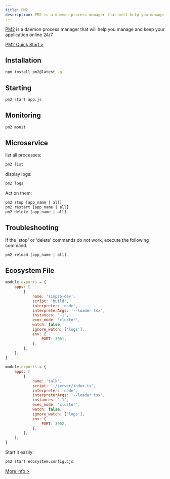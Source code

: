 ```yaml
---
title: PM2
description: PM2 is a daemon process manager that will help you manage and keep your application online 24/7.
---
```


[PM2](https://pm2.keymetrics.io/) is a daemon process manager that will help you manage and keep your application online 24/7.

[PM2 Quick Start >](https://pm2.keymetrics.io/docs/usage/quick-start/)

## Installation

```bash
npm install pm2@latest -g
```

## Starting

```bash
pm2 start app.js
```

## Monitoring

```bash
pm2 monit
```

## Microservice

list all processes:

```bash
pm2 list
```

display logs:

```bash
pm2 logs
```

Act on them:

```bash
pm2 stop [app_name | all]
pm2 restart [app_name | all]
pm2 delete [app_name | all]
```

## Troubleshooting

If the 'stop' or 'delete' commands do not work, execute the following command.

```bash
pm2 reload [app_name | all]
```

## Ecosystem File

```js:ecosystem.config.cjs
module.exports = {
	apps: [
		{
			name: 'sinpro-dev',
			script: 'build',
			interpreter: 'node',
			interpreterArgs: '--loader tsx',
			instances: '-1',
			exec_mode: 'cluster',
			watch: false,
			ignore_watch: ['logs'],
			env: {
				PORT: 3001,
			},
		},
	],
}
```

```js:[talk]ecosystem.config.cjs
module.exports = {
	apps: [
		{
			name: 'talk',
			script: './server/index.ts',
			interpreter: 'node',
			interpreterArgs: '--loader tsx',
			instances: '-1',
			exec_mode: 'cluster',
			watch: false,
			ignore_watch: ['logs'],
			env: {
				PORT: 3002,
			},
		},
	],
}
```

Start it easily:

```bash
pm2 start ecosystem.config.cjs
```

[More info >](https://pm2.keymetrics.io/docs/usage/application-declaration/)
